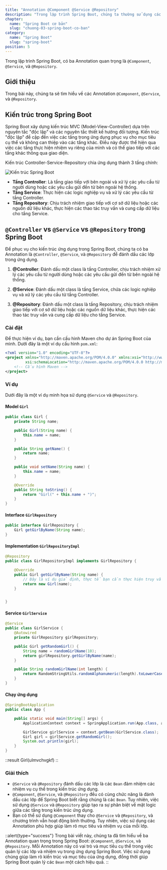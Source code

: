 ```yaml
---
title: "Annotation @Component @Service @Repository"
description: "Trong lập trình Spring Boot, chúng ta thường sử dụng các Annotation như @Component, @Service, và @Repository để đánh dấu các thành phần của ứng dụng. Trong bài viết này, chúng ta sẽ tìm hiểu sự khác biệt giữa các Annotation này và cách chúng được sử dụng"
chapter:
  name: "Spring Boot cơ bản"
  slug: "chuong-03-spring-boot-co-ban"
category:
  name: "Spring Boot"
  slug: "spring-boot"
position: 5
---
```


Trong lập trình Spring Boot, có ba Annotation quan trọng là `@Component`, `@Service`, và `@Repository`.

## Giới thiệu

Trong bài này, chúng ta sẽ tìm hiểu về các Annotation `@Component`, `@Service`, và `@Repository`.

## Kiến trúc trong Spring Boot

Spring Boot xây dựng kiến trúc MVC (Model-View-Controller) dựa trên nguyên tắc "độc lập" và các nguyên tắc thiết kế hướng đối tượng. Kiến trúc "độc lập" đề cập đến việc các tầng trong ứng dụng phục vụ cho mục tiêu cụ thể và không can thiệp vào các tầng khác. Điều này được thể hiện qua việc các tầng thực hiện nhiệm vụ riêng của mình và có thể giao tiếp với các tầng khác thông qua giao diện.

Kiến trúc Controller-Service-Repository chia ứng dụng thành 3 tầng chính:

![Kiến trúc Spring Boot](../../images/loda1557627097246/2.png)

- **Tầng Controller**: Là tầng giao tiếp với bên ngoài và xử lý các yêu cầu từ người dùng hoặc các yêu cầu gửi đến từ bên ngoài hệ thống.
- **Tầng Service**: Thực hiện các logic nghiệp vụ và xử lý các yêu cầu từ tầng Controller.
- **Tầng Repository**: Chịu trách nhiệm giao tiếp với cơ sở dữ liệu hoặc các nguồn dữ liệu khác, thực hiện các thao tác truy vấn và cung cấp dữ liệu cho tầng Service.

## `@Controller` vs `@Service` vs `@Repository` trong Spring Boot

Để phục vụ cho kiến trúc ứng dụng trong Spring Boot, chúng ta có ba Annotation là `@Controller`, `@Service`, và `@Repository` để đánh dấu các lớp trong ứng dụng.

1. **@Controller**: Đánh dấu một class là tầng Controller, chịu trách nhiệm xử lý các yêu cầu từ người dùng hoặc các yêu cầu gửi đến từ bên ngoài hệ thống.

2. **@Service**: Đánh dấu một class là tầng Service, chứa các logic nghiệp vụ và xử lý các yêu cầu từ tầng Controller.

3. **@Repository**: Đánh dấu một class là tầng Repository, chịu trách nhiệm giao tiếp với cơ sở dữ liệu hoặc các nguồn dữ liệu khác, thực hiện các thao tác truy vấn và cung cấp dữ liệu cho tầng Service.

### Cài đặt

Để thực hiện ví dụ, bạn cần cấu hình Maven cho dự án Spring Boot của mình. Dưới đây là một ví dụ cấu hình `pom.xml`:

```xml
<?xml version="1.0" encoding="UTF-8"?>
<project xmlns="http://maven.apache.org/POM/4.0.0" xmlns:xsi="http://www.w3.org/2001/XMLSchema-instance"
         xsi:schemaLocation="http://maven.apache.org/POM/4.0.0 http://maven.apache.org/xsd/maven-4.0.0.xsd">
    <!-- Cấu hình Maven -->
</project>
```

### Ví dụ

Dưới đây là một ví dụ minh họa sử dụng `@Service` và `@Repository`.

#### Model `Girl`

```java
public class Girl {
    private String name;

    public Girl(String name) {
        this.name = name;
    }

    public String getName() {
        return name;
    }

    public void setName(String name) {
        this.name = name;
    }

    @Override
    public String toString() {
        return "Girl(" + this.name + ")";
    }
}
```

#### Interface `GirlRepository`

```java
public interface GirlRepository {
    Girl getGirlByName(String name);
}
```

#### Implementation `GirlRepositoryImpl`

```java
@Repository
public class GirlRepositoryImpl implements GirlRepository {

    @Override
    public Girl getGirlByName(String name) {
        // Đây là ví dụ giả định, thực tế bạn cần thực hiện truy vấn trong cơ sở dữ liệu
        return new Girl(name);
    }


}
```

#### Service `GirlService`

```java
@Service
public class GirlService {
    @Autowired
    private GirlRepository girlRepository;

    public Girl getRandomGirl() {
        String name = randomGirlName(10);
        return girlRepository.getGirlByName(name);
    }

    public String randomGirlName(int length) {
        return RandomStringUtils.randomAlphanumeric(length).toLowerCase();
    }
}
```

#### Chạy ứng dụng

```java
@SpringBootApplication
public class App {

    public static void main(String[] args) {
        ApplicationContext context = SpringApplication.run(App.class, args);

        GirlService girlService = context.getBean(GirlService.class);
        Girl girl = girlService.getRandomGirl();
        System.out.println(girl);
    }
}
```

::result
Girl(ulmvchvgkf)
::

### Giải thích

- `@Service` và `@Repository` đánh dấu các lớp là các `Bean` đảm nhiệm các nhiệm vụ cụ thể trong kiến trúc ứng dụng.
- `@Component`, `@Service`, và `@Repository` đều có cùng chức năng là đánh dấu các lớp để Spring Boot biết rằng chúng là các `Bean`. Tuy nhiên, việc sử dụng `@Service` và `@Repository` giúp tạo ra sự phân biệt về mặt logic giữa các tầng trong kiến trúc ứng dụng.
- Bạn có thể sử dụng `@Component` thay cho `@Service` và `@Repository`, và chương trình vẫn hoạt động bình thường. Tuy nhiên, việc sử dụng các Annotation phù hợp giúp làm rõ mục tiêu và nhiệm vụ của mỗi lớp.

::alert{type="success"}
Trong bài viết này, chúng ta đã tìm hiểu về ba Annotation quan trọng trong Spring Boot: `@Component`, `@Service`, và `@Repository`. Mỗi Annotation này có vai trò và mục tiêu cụ thể trong việc quản lý các lớp và nhiệm vụ trong ứng dụng Spring Boot. Việc sử dụng chúng giúp làm rõ kiến trúc và mục tiêu của ứng dụng, đồng thời giúp Spring Boot quản lý các `Bean` một cách hiệu quả.
::
